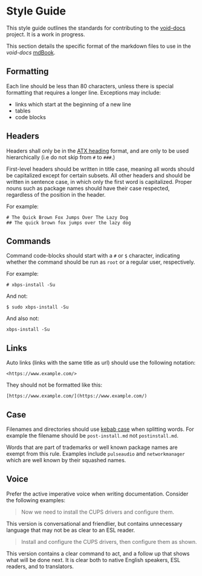 # Style Guide

This style guide outlines the standards for contributing to the
[void-docs](https://github.com/void-linux/void-docs/) project. It is a work in
progress.

This section details the specific format of the markdown files to use in the
*void-docs* [mdBook](https://rust-lang-nursery.github.io/mdBook/).

## Formatting

Each line should be less than 80 characters, unless there is special formatting
that requires a longer line. Exceptions may include:

- links which start at the beginning of a new line
- tables
- code blocks

## Headers

Headers shall only be in the [ATX
heading](https://github.github.com/gfm/#atx-headings) format, and are only to be
used hierarchically (i.e do not skip from `#` to `###`.)

First-level headers should be written in title case, meaning all words should be
capitalized except for certain subsets. All other headers and should be written
in sentence case, in which only the first word is capitalized. Proper nouns such
as package names should have their case respected, regardless of the position in
the header.

For example:

```
# The Quick Brown Fox Jumps Over The Lazy Dog
## The quick brown fox jumps over the lazy dog
```

## Commands

Command code-blocks should start with a `#` or `$` character, indicating whether
the command should be run as `root` or a regular user, respectively.

For example:

```
# xbps-install -Su
```

And not:

```
$ sudo xbps-install -Su
```

And also not:

```
xbps-install -Su
```

## Links

Auto links (links with the same title as url) should use the following notation:

```
<https://www.example.com/>
```

They should not be formatted like this:

```
[https://www.example.com/](https://www.example.com/)
```

## Case

Filenames and directories should use [kebab
case](https://en.wikipedia.org/wiki/Kebab_case) when splitting words. For
example the filename should be `post-install.md` not `postinstall.md`.

Words that are part of trademarks or well known package names are exempt from
this rule. Examples include `pulseaudio` and `networkmanager` which are well
known by their squashed names.

## Voice

Prefer the active imperative voice when writing documentation. Consider the
following examples:

> Now we need to install the CUPS drivers and configure them.

This version is conversational and friendlier, but contains unnecessary language
that may not be as clear to an ESL reader.

> Install and configure the CUPS drivers, then configure them as shown.

This version contains a clear command to act, and a follow up that shows what
will be done next. It is clear both to native English speakers, ESL readers, and
to translators.
